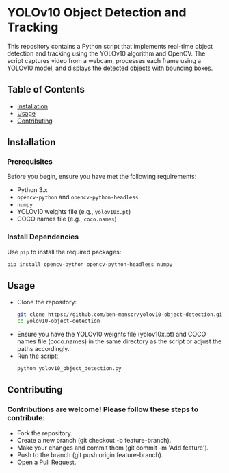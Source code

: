 # YOLOv10 Object Detection and Tracking

This repository contains a Python script that implements real-time object detection and tracking using the YOLOv10 algorithm and OpenCV. The script captures video from a webcam, processes each frame using a YOLOv10 model, and displays the detected objects with bounding boxes.

## Table of Contents
- [Installation](#installation)
- [Usage](#usage)
- [Contributing](#contributing)

## Installation

### Prerequisites

Before you begin, ensure you have met the following requirements:
- Python 3.x
- `opencv-python` and `opencv-python-headless`
- `numpy`
- YOLOv10 weights file (e.g., `yolov10x.pt`)
- COCO names file (e.g., `coco.names`)

### Install Dependencies

Use `pip` to install the required packages:
```bash
pip install opencv-python opencv-python-headless numpy
```

## Usage  

- Clone the repository:
  ```bash
  git clone https://github.com/ben-mansor/yolov10-object-detection.git
  cd yolov10-object-detection
  ```
- Ensure you have the YOLOv10 weights file (yolov10x.pt) and COCO names file (coco.names) in the same directory as the script or adjust the paths accordingly.
- Run the script:
  ```bash
  python yolov10_object_detection.py
  ```

## Contributing

### Contributions are welcome! Please follow these steps to contribute:

- Fork the repository.
- Create a new branch (git checkout -b feature-branch).
- Make your changes and commit them (git commit -m 'Add feature').
- Push to the branch (git push origin feature-branch).
- Open a Pull Request.


